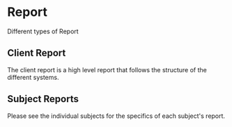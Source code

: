 # Report

Different types of Report

## Client Report
The client report is a high level report that follows the structure of the different systems.


## Subject Reports
Please see the individual subjects for the specifics of each subject's report.

